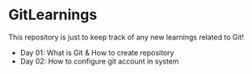 # GitLearnings
This repository is just to keep track of any new learnings related to Git!

* Day 01: What is Git & How to create repository
* Day 02: How to configure git account in system